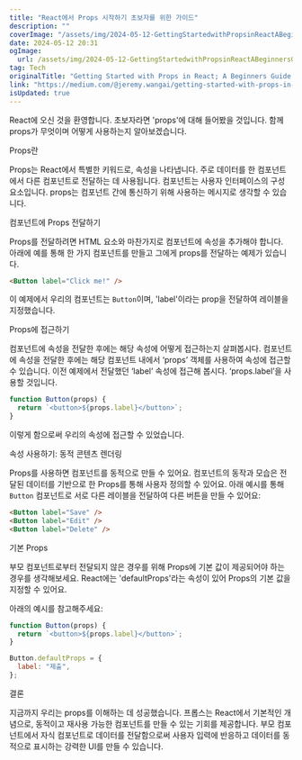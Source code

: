 ```yaml
---
title: "React에서 Props 시작하기 초보자를 위한 가이드"
description: ""
coverImage: "/assets/img/2024-05-12-GettingStartedwithPropsinReactABeginnersGuide_0.png"
date: 2024-05-12 20:31
ogImage: 
  url: /assets/img/2024-05-12-GettingStartedwithPropsinReactABeginnersGuide_0.png
tag: Tech
originalTitle: "Getting Started with Props in React; A Beginners Guide."
link: "https://medium.com/@jeremy.wangai/getting-started-with-props-in-react-a-beginners-guide-58dd5d199f7d"
isUpdated: true
---
```





React에 오신 것을 환영합니다. 초보자라면 'props'에 대해 들어봤을 것입니다. 함께 props가 무엇이며 어떻게 사용하는지 알아보겠습니다.

Props란

Props는 React에서 특별한 키워드로, 속성을 나타냅니다. 주로 데이터를 한 컴포넌트에서 다른 컴포넌트로 전달하는 데 사용됩니다. 컴포넌트는 사용자 인터페이스의 구성 요소입니다. props는 컴포넌트 간에 통신하기 위해 사용하는 메시지로 생각할 수 있습니다.

컴포넌트에 Props 전달하기



Props를 전달하려면 HTML 요소와 마찬가지로 컴포넌트에 속성을 추가해야 합니다. 아래에 예를 통해 한 가지 컴포넌트를 만들고 그에게 props를 전달하는 예제가 있습니다.

```html
<Button label="Click me!" />
```

이 예제에서 우리의 컴포넌트는 `Button`이며, 'label'이라는 prop을 전달하여 레이블을 지정했습니다.

Props에 접근하기



컴포넌트에 속성을 전달한 후에는 해당 속성에 어떻게 접근하는지 살펴봅시다. 컴포넌트에 속성을 전달한 후에는 해당 컴포넌트 내에서 ‘props’ 객체를 사용하여 속성에 접근할 수 있습니다. 이전 예제에서 전달했던 ‘label’ 속성에 접근해 봅시다. ‘props.label’을 사용할 것입니다.

```javascript
function Button(props) {
  return `<button>${props.label}</button>`;
}
```

이렇게 함으로써 우리의 속성에 접근할 수 있었습니다.

속성 사용하기: 동적 콘텐츠 렌더링



Props를 사용하면 컴포넌트를 동적으로 만들 수 있어요. 컴포넌트의 동작과 모습은 전달된 데이터를 기반으로 한 Props를 통해 사용자 정의할 수 있어요. 아래 예시를 통해 `Button` 컴포넌트로 서로 다른 레이블을 전달하여 다른 버튼을 만들 수 있어요:

```html
<Button label="Save" />
<Button label="Edit" />
<Button label="Delete" />
```

기본 Props

부모 컴포넌트로부터 전달되지 않은 경우를 위해 Props에 기본 값이 제공되어야 하는 경우를 생각해보세요. React에는 'defaultProps'라는 속성이 있어 Props의 기본 값을 지정할 수 있어요.



아래의 예시를 참고해주세요:

```javascript
function Button(props) {
  return `<button>${props.label}</button>`;
}

Button.defaultProps = {
  label: "제출",
};
```

결론


지금까지 우리는 props를 이해하는 데 성공했습니다. 프롭스는 React에서 기본적인 개념으로, 동적이고 재사용 가능한 컴포넌트를 만들 수 있는 기회를 제공합니다. 부모 컴포넌트에서 자식 컴포넌트로 데이터를 전달함으로써 사용자 입력에 반응하고 데이터를 동적으로 표시하는 강력한 UI를 만들 수 있습니다.